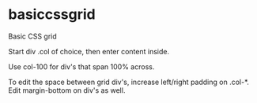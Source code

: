 basiccssgrid
============

Basic CSS grid

Start div .col of choice, then enter content inside.

Use col-100 for div's that span 100% across.

To edit the space between grid div's, increase left/right padding on .col-*. Edit margin-bottom on div's as well.
